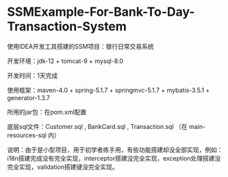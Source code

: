 # SSMExample-For-Bank-To-Day-Transaction-System
使用IDEA开发工具搭建的SSM项目：银行日常交易系统

开发环境：jdk-12 + tomcat-9 + mysql-8.0

开发时间：1天完成

使用框架：maven-4.0 + spring-5.1.7 + springmvc-5.1.7 + mybatis-3.5.1 + generator-1.3.7

所用的jar包：在pom.xml配置

底层sql文件：Customer.sql , BankCard.sql , Transaction.sql （在 main-resources-sql 内）

说明：由于是小型项目，用于初学者练手用，有些功能搭建却没全部实现，例如：i18n搭建完成没有完全实现，interceptor搭建没完全实现，exception处理搭建没完全实现，validation搭建键没完全实现。
